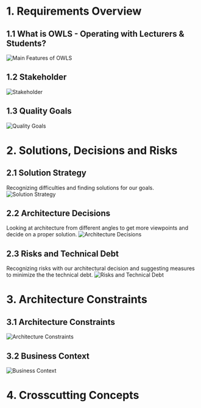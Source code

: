 # 1. Requirements Overview
## 1.1 What is OWLS - Operating with Lecturers & Students?
![Main Features of OWLS](/images/main-features.png)
## 1.2 Stakeholder
![Stakeholder](/images/stakeholder.png)
## 1.3 Quality Goals
![Quality Goals](/images/quality-goals.png)

# 2. Solutions, Decisions and Risks
## 2.1 Solution Strategy
Recognizing difficulties and finding solutions for our goals.
![Solution Strategy](/images/solution-strategy.png)
## 2.2 Architecture Decisions
Looking at architecture from different angles to get more viewpoints and decide on a proper solution.
![Architecture Decisions](/images/architecture-decisions.png)
## 2.3 Risks and Technical Debt
Recognizing risks with our architectural decision and suggesting measures to minimize the the technical debt.
![Risks and Technical Debt](/images/technical-debt.png)

# 3. Architecture Constraints
## 3.1 Architecture Constraints
![Architecture Constraints](/images/architecture_contstraints.png)
## 3.2 Business Context
![Business Context](/images/business_context.png)

# 4. Crosscutting Concepts